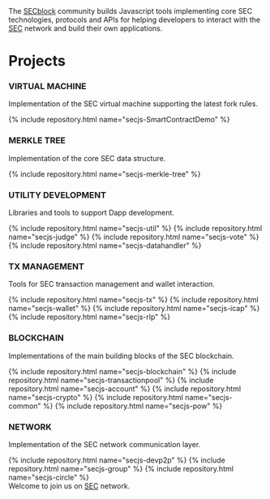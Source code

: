 
<div class="intro-text">
  The <a href="https://github.com/SEC-Block/">SECblock</a> community builds Javascript tools implementing core SEC technologies, protocols and APIs for helping developers to interact with the <a href="https://secblock.io/">SEC</a> network and build their own applications.
</div> 

<h1>Projects</h1>

<div class="repo-group">
  <h3><i class="fa fa-cogs"></i> VIRTUAL MACHINE</h3>
  <p>Implementation of the SEC virtual machine supporting the latest fork rules.</p>
  {% include repository.html name="secjs-SmartContractDemo" %}
</div>

<div class="repo-group">
  <h3><i class="fa fa-sitemap"></i> MERKLE TREE</h3>
  <p>Implementation of the core SEC data structure.</p>
  {% include repository.html name="secjs-merkle-tree" %}
</div>

<div class="separator"></div>

<div class="repo-group">
  <h3><i class="fa fa-wrench"></i> UTILITY DEVELOPMENT</h3>
  <p>Libraries and tools to support Dapp development.</p>
  {% include repository.html name="secjs-util" %}
  {% include repository.html name="secjs-judge" %}
  {% include repository.html name="secjs-vote" %}
  {% include repository.html name="secjs-datahandler" %}
</div>

<div class="repo-group">
  <h3><i class="fa fa-balance-scale"></i> TX MANAGEMENT</h3>
  <p>Tools for SEC transaction management and wallet interaction.</p>
  {% include repository.html name="secjs-tx" %}
  {% include repository.html name="secjs-wallet" %}
  {% include repository.html name="secjs-icap" %}
  {% include repository.html name="secjs-rlp" %}
</div>

<div class="separator"></div>

<div class="repo-group">
  <h3><i class="fa fa-cubes"></i> BLOCKCHAIN</h3>
  <p>Implementations of the main building blocks of the SEC blockchain.</p>
  {% include repository.html name="secjs-blockchain" %}
  {% include repository.html name="secjs-transactionpool" %}
  {% include repository.html name="secjs-account" %}
  {% include repository.html name="secjs-crypto" %}
  {% include repository.html name="secjs-common" %}
  {% include repository.html name="secjs-pow" %}
</div>

<div class="repo-group">
  <h3><i class="fa fa-globe"></i> NETWORK</h3>
  <p>Implementation of the SEC network communication layer.</p>
  {% include repository.html name="secjs-devp2p" %}
  {% include repository.html name="secjs-group" %}
  {% include repository.html name="secjs-circle" %}

</div>

 <div class="separator" style="height:0px;"></div>

<div class="intro-text">
  Welcome to join us on 
    <a href="https://secblock.io/">SEC</a> network.
</div>

<!--<h1>Use Cases</h1>
### Creating an Online Wallet?

### Creating a Dapp?

### Build for the Web? -->


